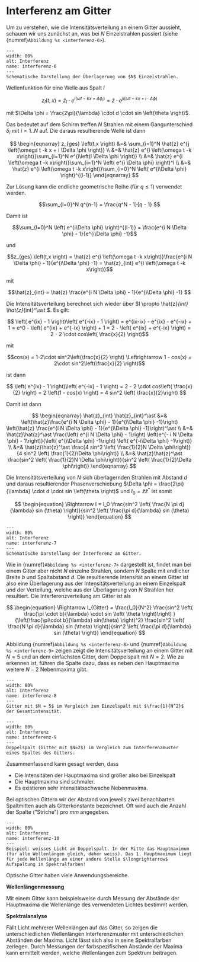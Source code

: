 # Interferenz am Gitter

Um zu verstehen, wie die Intensitätsverteilung an einem Gitter aussieht, schauen wir uns zunächst an, was bei $N$ Einzelstrahlen passiert (siehe {numref}`Abbildung %s <interferenz-6>`).


```{figure} Bilder/Gitter_01.png
---
width: 80%
alt: Interferenz
name: interferenz-6
---
Schematische Darstellung der Überlagerung von $N$ Einzelstrahlen.
 ```

Wellenfunktion für eine Welle aus Spalt $l$	

$$z_l \left(t,x \right) 
= \hat{z}_l \cdot e^{i \left(\omega t - kx + \Delta \phi_i \right)}
= \hat{z} \cdot e^{ji\left(\omega t - kx + i\cdot \Delta \phi \right)} $$

mit $\Delta \phi = \frac{2\pi}{\lambda} \cdot d \cdot sin \left(\theta \right)$. 

Das bedeutet auf dem Schirm treffen $N$ Strahlen mit einem Gangunterschied $\delta_i$ mit $i = 1..N$  auf. 
Die daraus resultierende Welle ist dann

$$
\begin{eqnarray}
z_{ges} \left(t,x \right)
&=& \sum_{i=1}^N \hat{z} e^{j \left(\omega t -k x + i \Delta \phi \right)} \\
&=& \hat{z} e^{i \left(\omega t -k x\right)}\sum_{i=1}^N  e^{i\left(l \Delta \phi \right)} \\
&=& \hat{z} e^{i \left(\omega t -k x\right)}\sum_{i=1}^N  \left( e^{i \Delta \phi} \right)^l \\
&=& \hat{z} e^{i \left(\omega t -k x\right)}\sum_{i=0}^N  \left( e^{i\Delta \phi} \right)^{(l-1)}
\end{eqnarray}
$$


Zur Lösung kann die endliche geometrische Reihe (für $q \le 1$) verwendet werden.

$$\sum_{l=0}^N q^{n-1} = \frac{q^N - 1}{q - 1} $$

Damit ist

$$\sum_{l=0}^N  \left( e^{i\Delta \phi} \right)^{(l-1)} 
= \frac{e^{i N \Delta \phi} - 1}{e^{i\Delta \phi} -1}$$

und

$$z_{ges} \left(t,x \right)
= \hat{z} e^{i \left(\omega t -k x\right)}\frac{e^{i N \Delta \phi} - 1}{e^{i\Delta \phi} -1}
= \hat{z}_{int} e^{i \left(\omega t -k x\right)}$$

mit

$$\hat{z}_{int} = \hat{z} \frac{e^{i N \Delta \phi} - 1}{e^{i\Delta \phi} -1} $$

Die Intensitätsverteilung berechnet sich wieder über $I \propto \hat{z}_{int} \hat{z}_{int}^\ast $. 
Es gilt:

$$ \left( e^{ix} - 1 \right)\left( e^{-ix} - 1 \right)
= e^{ix-ix} - e^{ix} - e^{-ix} + 1
= e^0 - \left( e^{ix} + e^{-ix} \right) + 1
= 2 - \left( e^{ix} + e^{-ix} \right)
= 2 - 2 \cdot cos\left( \frac{x}{2} \right)$$

mit

$$cos(x) = 1-2\cdot sin^2\left(\frac{x}{2} \right)
\Leftrightarrow 1 - cos(x) = 2\cdot sin^2\left(\frac{x}{2} \right)$$

ist dann

$$ \left( e^{ix} - 1 \right)\left( e^{-ix} - 1 \right)
= 2 - 2 \cdot cos\left( \frac{x}{2} \right)
= 2 \left(1 - cos(x) \right)
= 4 sin^2 \left( \frac{x}{2}\right) $$

Damit ist dann

$$
\begin{eqnarray}
\hat{z}_{int} \hat{z}_{int}^\ast 
&=& \left(\hat{z}\frac{e^{i N \Delta \phi} - 1}{e^{i\Delta \phi} -1}\right) \left(\hat{z} \frac{e^{i N \Delta \phi} - 1}{e^{i\Delta \phi} -1}\right)^\ast \\
&=& \hat{z}\hat{z}^\ast \frac{\left( e^{i N \Delta \phi} - 1\right) \left(e^{- i N \Delta \phi} - 1\right)}{\left( e^{i\Delta \phi} -1\right) \left( e^{-i\Delta \phi} -1\right)} \\
&=& \hat{z}\hat{z}^\ast  \frac{4 sin^2 \left( \frac{1}{2}N \Delta \phi\right)}{4 sin^2 \left( \frac{1}{2}\Delta \phi\right)} \\
&=& \hat{z}\hat{z}^\ast \frac{sin^2 \left( \frac{1}{2}N \Delta \phi\right)}{sin^2 \left( \frac{1}{2}\Delta \phi\right)}
\end{eqnarray}
$$

Die Intensitätsverteilung von $N$ sich überlagernden Strahlen mit Abstand $d$ und daraus resultierender Phasenverschiebung $\Delta \phi = \frac{2\pi}{\lambda} \cdot d \cdot sin \left(\theta \right)$  und $I_0 = \hat{z}\hat{z}^\ast$ ist somit

$$
\begin{equation}
\Rightarrow I  
= I_0 \frac{sin^2 \left( \frac{N \pi d}{\lambda} sin (\theta) \right)}{sin^2 \left( \frac{\pi d}{\lambda} sin (\theta) \right)}
\end{equation}
$$

```{figure} Bilder/Gitter_02.png
---
width: 80%
alt: Interferenz
name: interferenz-7
---
Schematische Darstellung der Interferenz am Gitter.
 ```

Wie in {numref}`Abbildung %s <interferenz-7>` dargestellt ist, findet man bei einem Gitter aber nicht $N$ einzelne Strahlen, sondern $N$ Spalte mit endlicher Breite $b$ und Spaltabstand $d$. 
Die resultierende Intensität an einem Gitter ist also eine Überlagerung aus der Intensitätsverteilung an einem Einzelspalt und der Verteilung, welche aus der Überlagerung von $N$ Strahlen her resultiert. Die Interferenzverteilung am Gitter ist als

$$
\begin{equation}
\Rightarrow I_{Gitter} 
= \frac{I_0}{N^2} \frac{sin^2 \left(
\frac{\pi \cdot b}{\lambda} \cdot sin \left( \theta \right)\right) 
}{\left(\frac{\pi\cdot b}{\lambda} sin(\theta) \right)^2} 
\frac{sin^2 \left( \frac{N \pi d}{\lambda} sin (\theta) \right)}{sin^2 \left( \frac{\pi d}{\lambda} sin (\theta) \right)}
\end{equation}
$$

Abbildung {numref}`Abbildung %s <interferenz-8>` und {numref}`Abbildung %s <interferenz-9>` zeigen zeigt die Intensitätsverteilung an einem Gitter mit $N=5$ und an dem einfachsten Gitter, dem Doppelspalt mit $N=2$.
Wie zu erkennen ist, führen die Spalte dazu, dass es neben den Hauptmaxima weitere $N-2$ Nebenmaxima gibt. 

```{figure} Bilder/Gitter_int.png
---
width: 80%
alt: Interferenz
name: interferenz-8
---
Gitter mit $N = 5$ im Vergleich zum Einzelspalt mit $\frac{1}{N^2}$ der Gesamtintensität.
 ```

```{figure} Bilder/Doppelspalt_int.png
---
width: 80%
alt: Interferenz
name: interferenz-9
---
Doppelspalt (Gitter mit $N=2$) im Vergleich zum Interferenzmuster eines Spaltes des Gitters.
 ```

Zusammenfassend kann gesagt werden, dass

* Die Intensitäten der Hauptmaxima sind größer also bei Einzelspalt
* Die Hauptmaxima sind schmaler.
* Es existieren sehr intensitätsschwache Nebenmaxima.

Bei optischen Gittern wir der Abstand von jeweils zwei benachbarten Spaltmitten auch als Gitterkonstante bezeichnet. Oft wird auch die Anzahl der 
Spalte (\"Striche\") pro $mm$ angegeben. 

```{figure} Bilder/Gitter.png 
---
width: 80%
alt: Interferenz
name: interferenz-10
---
Beispiel: weisses Licht am Doppelspalt. In der Mitte das Hauptmaximum (für alle Wellenlängen gleich, daher weiss). Das 1. Hauptmaximum liegt für jede Wellenlänge an einer andere Stelle $\longrightarrow$ Aufspaltung in Spektralfarben!
 ```


Optische Gitter haben viele Anwendungsbereiche. 

__Wellenlängenmessung__ 

Mit einem Gitter kann beispielsweise durch Messung der Abstände der Hauptmaxima die Wellenlänge des verwendeten Lichtes bestimmt werden. 

__Spektralanalyse__ 

Fällt Licht mehrerer Wellenlängen auf das Gitter, so zeigen die unterschiedlichen Wellenlängen Interferenzmuster mit unterschiedlichen Abständen der Maxima. Licht lässt sich also in seine Spektralfarben zerlegen. Durch Messungen der farbspezifischen Abstände der Maxima kann ermittelt werden, welche Wellenlängen zum Spektrum beitragen.

